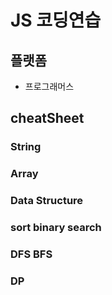 # JS 코딩연습
## 플랫폼
- 프로그래머스

## cheatSheet
### String
### Array
### Data Structure
### sort binary search
### DFS BFS
### DP
